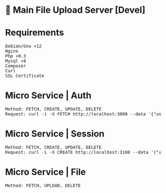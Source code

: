 <!-- Başklık -->
# 🚀 Main File Upload Server [Devel]

<!-- Gerekenler -->
# Requirements
<pre>
Debian/Gnu +12
Nginx
Php +8.3
Mysql +8
Composer
Curl
SSL Certificate
</pre>

<!-- Mikro Servis Komutları -->
# Micro Service | Auth
<pre>
Method: FETCH, CREATE, UPDATE, DELETE
Request: curl -i -X FETCH http://localhost:3000 --data '{"username":"<username>","email":"<email>","password":"<password>"}'
</pre>

# Micro Service | Session
<pre>
Method: FETCH, CREATE, UPDATE, DELETE
Request: curl -i -X CREATE http://localhost:3100 --data '{"username":"<username>","email":"<email>","password":"<password>"}'
</pre>

# Micro Service | File
<pre>
Method: FETCH, UPLOAD, DELETE
</pre>